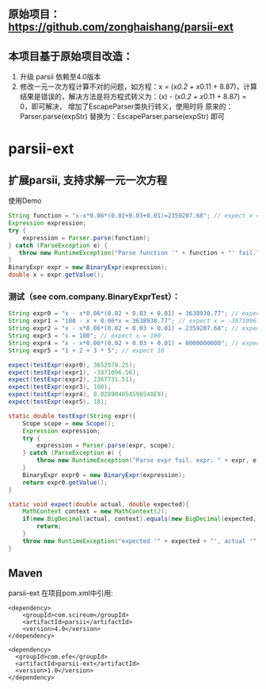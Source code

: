 
## 原始项目：https://github.com/zonghaishang/parsii-ext
## 本项目基于原始项目改造：
1. 升级 parsii 依赖至4.0版本
2. 修改一元一次方程计算不对的问题，如方程：x = (x*0.2 + x*0.11 + 8.87)，计算结果是错误的，解决方法是将方程式转义为：(x) - (x*0.2 + x*0.11 + 8.87) = 0，即可解决，
	增加了EscapeParser类执行转义，使用时将 原来的：Parser.parse(expStr) 替换为：EscapeParser.parse(expStr) 即可

# parsii-ext
## 扩展parsii, 支持求解一元一次方程
使用Demo
``` java
String function = "x-x*0.06*(0.02+0.03+0.01)=2359207.68"; // expect x = 2367731.51
Expression expression;
try {
    expression = Parser.parse(function);
} catch (ParseException e) {
   throw new RuntimeException("Parse function '" + function + "' fail.", e);
}
BinaryExpr expr = new BinaryExpr(expression);
double x = expr.getValue();
```

### 测试（see com.company.BinaryExprTest）：
``` java
String expr0 = "x - x*0.06*(0.02 + 0.03 + 0.01) = 3638930.77"; // expect x = 3652078.25
String expr1 = "100 - x + 0.06*x = 3638930.77"; // expect x = -3871096.56
String expr2 = "x - x*0.06*(0.02 + 0.03 + 0.01) = 2359207.68"; // expect x = 2367731.51
String expr3 = "x = 100"; // expect x = 100
String expr4 = "x - x*0.06*(0.02 + 0.03 + 0.01) = 8000000000"; // expect x = 8.028904054596548E9
String expr5 = "1 + 2 + 3 * 5"; // expect 18

expect(testExpr(expr0), 3652078.25);
expect(testExpr(expr1), -3871096.56);
expect(testExpr(expr2), 2367731.51);
expect(testExpr(expr3), 100);
expect(testExpr(expr4), 8.028904054596548E9);
expect(testExpr(expr5), 18);

static double testExpr(String expr){
    Scope scope = new Scope();
    Expression expression;
    try {
        expression = Parser.parse(expr, scope);
    } catch (ParseException e) {
        throw new RuntimeException("Parse expr fail. expr: " + expr, e);
    }
    BinaryExpr expr0 = new BinaryExpr(expression);
    return expr0.getValue();
}

static void expect(double actual, double expected){
    MathContext context = new MathContext(2);
    if(new BigDecimal(actual, context).equals(new BigDecimal(expected, context))){
        return;
    }
    throw new RuntimeException("expected '" + expected + "', actual '" + actual + "'");
}
```

## Maven

parsii-ext 在项目pom.xml中引用:

	<dependency>
	    <groupId>com.scireum</groupId>
	    <artifactId>parsii</artifactId>
	    <version>4.0</version> 
	</dependency>
		
    <dependency>
      <groupId>com.efe</groupId>
      <artifactId>parsii-ext</artifactId>
      <version>1.0</version>
    </dependency>
    
    
    
    
    
    
    
    
    
    
    
    
    
    